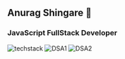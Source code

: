 ## Anurag Shingare 👋
### JavaScript FullStack Developer


![techstack](https://github.com/user-attachments/assets/9bc194d0-73d3-4db9-9868-d35725a61cf5) ![DSA1](https://github.com/user-attachments/assets/84576a08-a2e9-40a9-8682-e4b1bdee2f1b)
![DSA2](https://github.com/user-attachments/assets/365c9c81-3b6f-4e13-84d5-d90293bc1f97)
